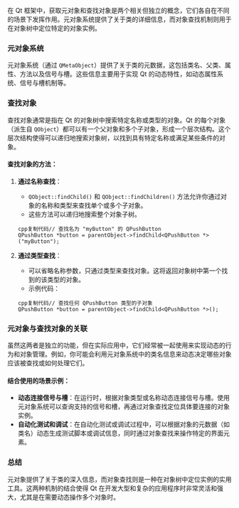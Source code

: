 在 Qt 框架中，获取元对象和查找对象是两个相关但独立的概念，它们各自在不同的场景下发挥作用。元对象系统提供了关于类的详细信息，而对象查找机制则用于在对象树中定位特定的对象实例。

### 元对象系统

元对象系统（通过 `QMetaObject`）提供了关于类的元数据，这包括类名、父类、属性、方法以及信号与槽。这些信息主要用于实现 Qt 的动态特性，如动态属性系统、信号与槽机制等。

### 查找对象

查找对象通常是指在 Qt 的对象树中搜索特定名称或类型的对象。Qt 的每个对象（派生自 `QObject`）都可以有一个父对象和多个子对象，形成一个层次结构。这个层次结构使得可以递归地搜索对象树，以找到具有特定名称或满足某些条件的对象。

#### 查找对象的方法：

1. **通过名称查找**：

   - `QObject::findChild()` 和 `QObject::findChildren()` 方法允许你通过对象的名称和类型来查找单个或多个子对象。
   - 这些方法可以递归地搜索整个对象子树。

   ```
   cpp复制代码// 查找名为 "myButton" 的 QPushButton
   QPushButton *button = parentObject->findChild<QPushButton *>("myButton");
   ```

2. **通过类型查找**：

   - 可以省略名称参数，只通过类型来查找对象。这将返回对象树中第一个找到的该类型的对象。
   - 示例代码：

   ```
   cpp复制代码// 查找任何 QPushButton 类型的子对象
   QPushButton *button = parentObject->findChild<QPushButton *>();
   ```

### 元对象与查找对象的关联

虽然这两者是独立的功能，但在实际应用中，它们经常被一起使用来实现动态的行为和对象管理。例如，你可能会利用元对象系统中的类名信息来动态决定哪些对象应该被查找或如何处理它们。

#### 结合使用的场景示例：

- **动态连接信号与槽**：在运行时，根据对象类型或名称动态连接信号与槽。使用元对象系统可以查询支持的信号和槽，再通过对象查找定位具体要连接的对象实例。
- **自动化测试和调试**：在自动化测试或调试过程中，可以根据对象的元数据（如类名）动态生成测试脚本或调试信息，同时通过对象查找来操作特定的界面元素。

### 总结

元对象提供了关于类的深入信息，而对象查找则是一种在对象树中定位实例的实用工具。这两种机制的结合使得 Qt 在开发大型和复杂的应用程序时非常灵活和强大，尤其是在需要动态操作多个对象时。